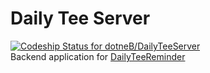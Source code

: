 # Daily Tee Server
[ ![Codeship Status for dotneB/DailyTeeServer](https://codeship.com/projects/df2d20a0-47fe-0132-2f6b-16fd1ca0a3af/status?branch=master)](https://codeship.com/projects/45769)  
Backend application for [DailyTeeReminder](https://github.com/dotneB/DailyTeeReminder)
